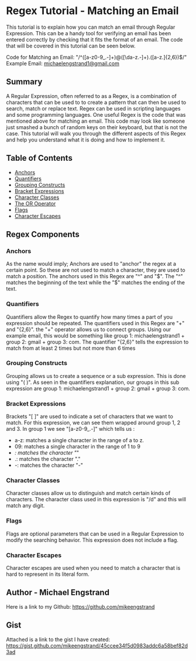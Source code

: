 # Regex Tutorial - Matching an Email

This tutorial is to explain how you can match an email through Regular Expression. This can be a handy tool for verifying an email has been entered correctly by checking that it fits the format of an email. The code that will be covered in this tutorial can be seen below.

Code for Matching an Email: "/^([a-z0-9_\.-]+)@([\da-z\.-]+)\.([a-z\.]{2,6})$/"
Example Email: michaelengstrand1@gmail.com

## Summary

A Regular Expression, often referred to as a Regex, is a combination of characters that can be used to to create a pattern that can then be used to search, match or replace text. Regex can be used in scripting languages and some programming languages. One useful Regex is the code that was mentioned above for matching an email. This code may look like someone just smashed a bunch of random keys on their keyboard, but that is not the case. This tutorial will walk you through the different aspects of this Regex and help you understand what it is doing and how to implement it.

## Table of Contents

- [Anchors](#anchors)
- [Quantifiers](#quantifiers)
- [Grouping Constructs](#grouping-constructs)
- [Bracket Expressions](#bracket-expressions)
- [Character Classes](#character-classes)
- [The OR Operator](#the-or-operator)
- [Flags](#flags)
- [Character Escapes](#character-escapes)

## Regex Components

### Anchors
As the name would imply; Anchors are used to "anchor" the regex at a certain point. So these are not used to match a character, they are used to match a position. The anchors used in this Regex are "^" and "$".  The "^" matches the beginning of the text while the "$" matches the ending of the text.

### Quantifiers
Quantifiers allow the Regex to quantify how many times a part of you expression should be repeated. The quantifiers used in this Regex are "+" and "{2,6}".  the "+" operator allows us to connect groups. Using our example email, this would be something like group 1: michaelengstrand1  +  group 2: gmail  +  group 3:  com. The quantifier "{2,6}" tells the expression to match from at least 2 times but not more than 6 times

### Grouping Constructs
Grouping allows us to create a sequence or a sub expression. This is done using "( )". As seen in the quantifiers explanation, our groups in this sub expression are group 1: michaelengstrand1  +  group 2: gmail  +  group 3:  com.

### Bracket Expressions
Brackets "[ ]" are used to indicate a set of characters that we want to match. For this expression, we can see them wrapped around group 1, 2 and 3.  In group 1 we see "[a-z0-9_\.-]" which tells us :
- a-z: matches a single character in the range of a to z.
- 09: matches a single character in the range of 1 to 9
- _: matches the character  "_"
- .\: matches the character "."
- -: matches the character "-"

### Character Classes
Character classes allow us to distinguish and match certain kinds of characters. The character class used in this expression is "/d" and this will match any digit.

### Flags
Flags are optional parameters that can be used in a Regular Expression to modify the searching behavior. This expression does not include a flag.

### Character Escapes
Character escapes are used when you need to match a character that is hard to represent in its literal form.

## Author - Michael Engstrand
Here is a link to my Github: https://github.com/mikeengstrand

## Gist
Attached is a link to the gist I have created: https://gist.github.com/mikeengstrand/45ccee34f5d0983addc6a58bef82d3ad
